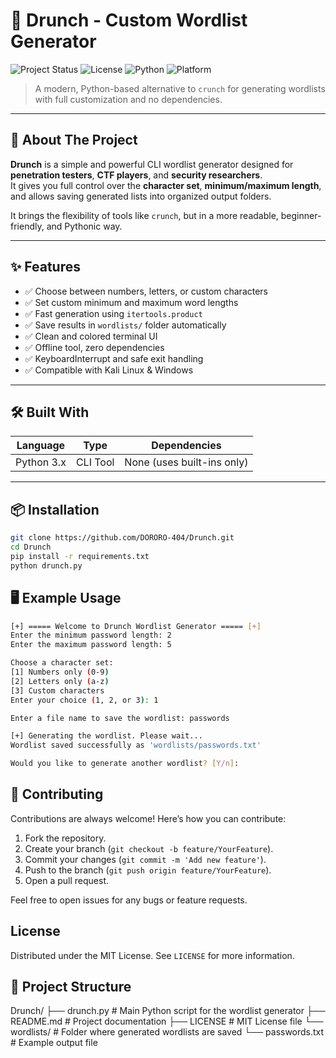 # 🔐 Drunch - Custom Wordlist Generator

![Project Status](https://img.shields.io/badge/status-active-brightgreen)
![License](https://img.shields.io/badge/license-MIT-blue)
![Python](https://img.shields.io/badge/python-3.x-yellow)
![Platform](https://img.shields.io/badge/platform-Kali%20Linux%20%7C%20Windows%20%7C%20Linux-informational)

> A modern, Python-based alternative to `crunch` for generating wordlists with full customization and no dependencies.

---

## 🚀 About The Project

**Drunch** is a simple and powerful CLI wordlist generator designed for **penetration testers**, **CTF players**, and **security researchers**.  
It gives you full control over the **character set**, **minimum/maximum length**, and allows saving generated lists into organized output folders.

It brings the flexibility of tools like `crunch`, but in a more readable, beginner-friendly, and Pythonic way.

---

## ✨ Features

- ✅ Choose between numbers, letters, or custom characters
- ✅ Set custom minimum and maximum word lengths
- ✅ Fast generation using `itertools.product`
- ✅ Save results in `wordlists/` folder automatically
- ✅ Clean and colored terminal UI
- ✅ Offline tool, zero dependencies
- ✅ KeyboardInterrupt and safe exit handling
- ✅ Compatible with Kali Linux & Windows

---

## 🛠️ Built With

| Language    | Type     | Dependencies        |
|-------------|----------|---------------------|
| Python 3.x  | CLI Tool | None (uses built-ins only) |

---

## 📦 Installation

```bash
git clone https://github.com/DORORO-404/Drunch.git
cd Drunch
pip install -r requirements.txt
python drunch.py
```

## 🖥️ Example Usage
```bash
[+] ===== Welcome to Drunch Wordlist Generator ===== [+]
Enter the minimum password length: 2
Enter the maximum password length: 5

Choose a character set:
[1] Numbers only (0-9)
[2] Letters only (a-z)
[3] Custom characters
Enter your choice (1, 2, or 3): 1

Enter a file name to save the wordlist: passwords

[+] Generating the wordlist. Please wait...
Wordlist saved successfully as 'wordlists/passwords.txt'

Would you like to generate another wordlist? [Y/n]:
```

## 🤝 Contributing

Contributions are always welcome! Here’s how you can contribute:

1. Fork the repository.
2. Create your branch (`git checkout -b feature/YourFeature`).
3. Commit your changes (`git commit -m 'Add new feature'`).
4. Push to the branch (`git push origin feature/YourFeature`).
5. Open a pull request.

Feel free to open issues for any bugs or feature requests.

## License

Distributed under the MIT License. See `LICENSE` for more information.

## 📁 Project Structure
Drunch/
├── drunch.py              # Main Python script for the wordlist generator
├── README.md              # Project documentation
├── LICENSE                # MIT License file
└── wordlists/             # Folder where generated wordlists are saved
    └── passwords.txt      # Example output file
